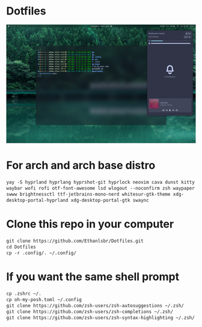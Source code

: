 # Dotfiles

![base-screenshot](./images/image.png)

# For arch and arch base distro
```
yay -S hyprland hyprlang hyprshot-git hyprlock neovim cava dunst kitty waybar wofi rofi otf-font-awesome lsd wlogout --noconfirm zsh waypaper swww brightnessctl ttf-jetbrains-mono-nerd whitesur-gtk-theme xdg-desktop-portal-hyprland xdg-desktop-portal-gtk swaync
```

# Clone this repo in your computer
```
git clone https://github.com/Ethanlsbr/Dotfiles.git
cd Dotfiles
cp -r .config/. ~/.config/
```

# If you want the same shell prompt
```
cp .zshrc ~/.
cp oh-my-posh.toml ~/.config
git clone https://github.com/zsh-users/zsh-autosuggestions ~/.zsh/
git clone https://github.com/zsh-users/zsh-completions ~/.zsh/
git clone https://github.com/zsh-users/zsh-syntax-highlighting ~/.zsh/
```